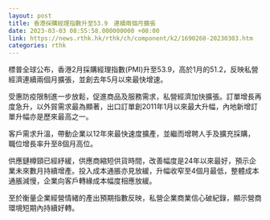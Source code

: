```yaml
---
layout: post
title: 香港採購經理指數升至53.9　連續兩個月擴張
date: 2023-03-03 08:55:58.000000000 +08:00
link: https://news.rthk.hk/rthk/ch/component/k2/1690260-20230303.htm
categories: rthk
---
```


標普全球公布，香港2月採購經理指數(PMI)升至53.9，高於1月的51.2，反映私營經濟連續兩個月擴張，並創去年5月以來最快增速。

受惠防疫限制進一步放鬆，促進商品及服務需求，私營經濟加快擴張。訂單增長再度急升，以外貿需求最為顯著，出口訂單創2011年1月以來最大升幅，內地新增訂單升幅亦是歷來最高之一。

客戶需求升溫，帶動企業以12年來最快速度擴產，並繼而增聘人手及擴充採購，職位增長率升至8個月高位。

供應鏈樽頸已經紓緩，供應商縮短供貨時間，改善幅度是24年以來最好，預示企業未來數月持續增產。投入成本通脹亦見放緩，升幅收窄至4個月最低，整體成本通脹減慢，企業向客戶轉緣成本幅度相應放緩。

至於衡量企業經營情緒的產出預期指數反映，私營企業商業信心破紀錄，顯示營商環境短期內持續好轉。

